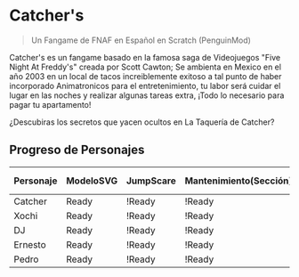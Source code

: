 # Catcher's

> Un Fangame de FNAF en Español en Scratch (PenguinMod)

Catcher's es un fangame basado en la famosa saga de Videojuegos "Five Night At Freddy's" creada por Scott Cawton; Se ambienta en Mexico en el año 2003 en un local de tacos increiblemente exitoso a tal punto de haber incorporado Animatronicos para el entretenimiento, tu labor será 
cuidar el lugar en las noches y realizar algunas tareas extra, ¡Todo lo necesario para pagar tu apartamento! 

¿Descubiras los secretos que yacen ocultos en La Taquería de Catcher?

## Progreso de Personajes
| Personaje | ModeloSVG | JumpScare | Mantenimiento(Sección) | Cámaras | Modo Historia  |
| --------- | --------- | --------- | ---------------------- | ------- | -------------- |
| Catcher   | Ready     | !Ready    | !Ready                 | !Ready  | !Ready         |
| Xochi     | Ready     | !Ready    | !Ready                 | !Ready  | !Ready         |
| DJ        | Ready     | !Ready    | !Ready                 | !Ready  | !Ready         |
| Ernesto   | Ready     | !Ready    | !Ready                 | !Ready  | !Ready         |
| Pedro     | Ready     | !Ready    | !Ready                 | !Ready  | !Ready         |